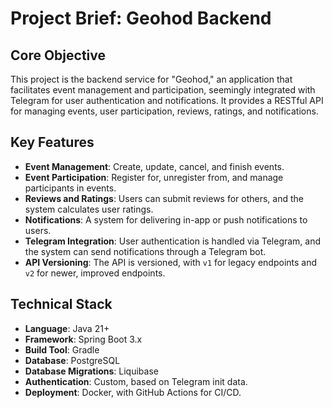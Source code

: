 # Project Brief: Geohod Backend

## Core Objective

This project is the backend service for "Geohod," an application that facilitates event management and participation, seemingly integrated with Telegram for user authentication and notifications. It provides a RESTful API for managing events, user participation, reviews, ratings, and notifications.

## Key Features

*   **Event Management**: Create, update, cancel, and finish events.
*   **Event Participation**: Register for, unregister from, and manage participants in events.
*   **Reviews and Ratings**: Users can submit reviews for others, and the system calculates user ratings.
*   **Notifications**: A system for delivering in-app or push notifications to users.
*   **Telegram Integration**: User authentication is handled via Telegram, and the system can send notifications through a Telegram bot.
*   **API Versioning**: The API is versioned, with `v1` for legacy endpoints and `v2` for newer, improved endpoints.

## Technical Stack

*   **Language**: Java 21+
*   **Framework**: Spring Boot 3.x
*   **Build Tool**: Gradle
*   **Database**: PostgreSQL
*   **Database Migrations**: Liquibase
*   **Authentication**: Custom, based on Telegram init data.
*   **Deployment**: Docker, with GitHub Actions for CI/CD.
